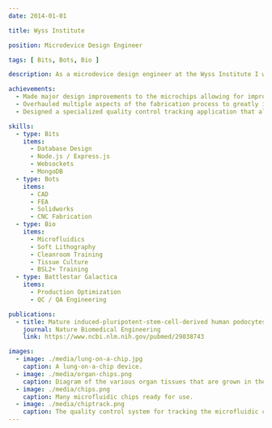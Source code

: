 ```yaml
---
date: 2014-01-01

title: Wyss Institute

position: Microdevice Design Engineer

tags: [ Bits, Bots, Bio ]

description: As a microdevice design engineer at the Wyss Institute I worked within the Organs-on-Chips project to design and fabricate plastic microfluidic chips for culturing human organ tissues. The microchips enabled tissue culture with unparalleled fidelity by utilizing complex microstructures and bio-coatings that mimic the cellular environment in the body. Ultimately the microchips could be used to accelerate the drug development process by providing a more accurate model of human organ tissues.

achievements:
  - Made major design improvements to the microchips allowing for improved cellular compatibility and experimentation throughput.
  - Overhauled multiple aspects of the fabrication process to greatly improve fabrication efficiency and yield.
  - Designed a specialized quality control tracking application that allowed for a data driven design iteration process.

skills:
  - type: Bits
    items:
      - Database Design
      - Node.js / Express.js
      - Websockets
      - MongoDB
  - type: Bots
    items:
      - CAD
      - FEA
      - Solidworks
      - CNC Fabrication
  - type: Bio
    items:
      - Microfluidics
      - Soft Lithography
      - Cleanroom Training
      - Tissue Culture
      - BSL2+ Training
  - type: Battlestar Galactica
    items:
      - Production Optimization
      - QC / QA Engineering

publications:
  - title: Mature induced-pluripotent-stem-cell-derived human podocytes reconstitute kidney glomerular-capillary-wall function on a chip
    journal: Nature Biomedical Engineering
    link: https://www.ncbi.nlm.nih.gov/pubmed/29038743

images:
  - image: ./media/lung-on-a-chip.jpg
    caption: A lung-on-a-chip device.
  - image: ./media/organ-chips.png
    caption: Diagram of the various organ tissues that are grown in the microfluidic chips.
  - image: ./media/chips.png
    caption: Many microfluidic chips ready for use.
  - image: ./media/chiptrack.png
    caption: The quality control system for tracking the microfluidic chips through the fabrication and experimentation process.
---
```

